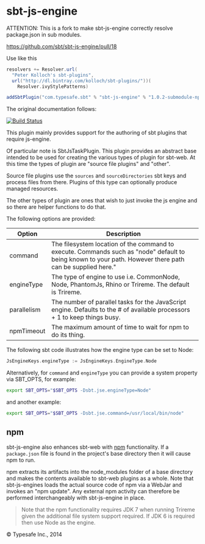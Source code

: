sbt-js-engine
=============

ATTENTION: This is a fork to make sbt-js-engine correctly resolve package.json in sub modules.

https://github.com/sbt/sbt-js-engine/pull/18

Use like this

```scala
resolvers += Resolver.url(
  "Peter Kolloch's sbt-plugins",
  url("http://dl.bintray.com/kolloch/sbt-plugins/"))(
    Resolver.ivyStylePatterns)

addSbtPlugin("com.typesafe.sbt" % "sbt-js-engine" % "1.0.2-submodule-npm-fix")

```

The original documentation follows:

[![Build Status](https://api.travis-ci.org/sbt/sbt-js-engine.png?branch=master)](https://travis-ci.org/sbt/sbt-js-engine)

This plugin mainly provides support for the authoring of sbt plugins that require js-engine.

Of particular note is SbtJsTaskPlugin. This plugin provides an abstract base intended to be used for creating
the various types of plugin for sbt-web. At this time the types of plugin are "source file plugins" and "other".

Source file plugins use the `sources` and `sourceDirectories` sbt keys and process files from there. Plugins of this
type can optionally produce managed resources.

The other types of plugin are ones that wish to just invoke the js engine and so there are helper functions to do
that.

The following options are provided:

Option              | Description
--------------------|------------
command             | The filesystem location of the command to execute. Commands such as "node" default to being known to your path. However there path can be supplied here."
engineType          | The type of engine to use i.e. CommonNode, Node, PhantomJs, Rhino or Trireme. The default is Trireme.
parallelism         | The number of parallel tasks for the JavaScript engine. Defaults to the # of available processors + 1 to keep things busy.
npmTimeout          | The maximum amount of time to wait for npm to do its thing.

The following sbt code illustrates how the engine type can be set to Node:

```scala
JsEngineKeys.engineType := JsEngineKeys.EngineType.Node
```

Alternatively, for `command` and `engineType` you can provide a system property via SBT_OPTS, for example:

```bash
export SBT_OPTS="$SBT_OPTS -Dsbt.jse.engineType=Node"
```

and another example:

```bash
export SBT_OPTS="$SBT_OPTS -Dsbt.jse.command=/usr/local/bin/node"
```

## npm

sbt-js-engine also enhances sbt-web with [npm](https://www.npmjs.org/) functionality. If a `package.json` file
is found in the project's base directory then it will cause npm to run.

npm extracts its artifacts into the node_modules folder of a base directory and makes the contents available to
sbt-web plugins as a whole. Note that sbt-js-engines loads the
actual source code of npm via a WebJar and invokes an "npm update". Any external npm activity can therefore be performed
interchangeably with sbt-js-engine in place.

> Note that the npm functionality requires JDK 7 when running Trireme given the additional file system support required. If JDK 6 is required then use Node as the engine.

&copy; Typesafe Inc., 2014
